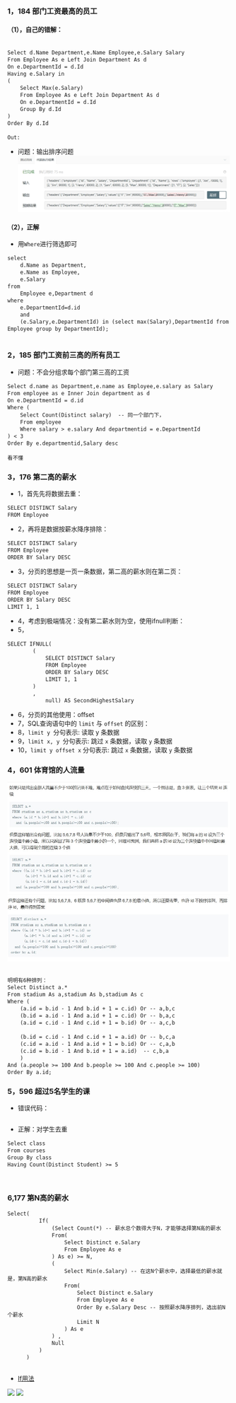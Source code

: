 ### 1，184 部门工资最高的员工

#### （1），自己的错解：
```

Select d.Name Department,e.Name Employee,e.Salary Salary
From Employee As e Left Join Department As d
On e.DepartmentId = d.Id
Having e.Salary in 
(
    Select Max(e.Salary)
    From Employee As e Left Join Department As d
    On e.DepartmentId = d.Id
    Group By d.Id
)
Order By d.Id

Out:

```
* 问题：输出排序问题
![](https://github.com/BinGYiZhanG/Java/blob/master/Java%E7%9B%B8%E5%85%B3/MySQL/Images/mysql4.jpg)


#### （2），正解
* 用```Where```进行筛选即可

```
select 
    d.Name as Department,
    e.Name as Employee,
    e.Salary 
from 
    Employee e,Department d 
where
    e.DepartmentId=d.id 
    and
    (e.Salary,e.DepartmentId) in (select max(Salary),DepartmentId from Employee group by DepartmentId);


```

### 2，185 部门工资前三高的所有员工
* 问题：不会分组求每个部门第三高的工资
```
Select d.name as Department,e.name as Employee,e.salary as Salary 
From employee as e Inner Join department as d 
On e.DepartmentId = d.id 
Where (
	Select Count(Distinct salary)  -- 同一个部门下，
	From employee 
	Where salary > e.salary And departmentid = e.DepartmentId 
) < 3 
Order By e.departmentid,Salary desc

看不懂
```

### 3，176 第二高的薪水
* 1，首先先将数据去重：
```
SELECT DISTINCT Salary 
FROM Employee
```
* 2，再将是数据按薪水降序排除：
```
SELECT DISTINCT Salary 
FROM Employee 
ORDER BY Salary DESC
```
* 3，分页的思想是一页一条数据，第二高的薪水则在第二页：
```
SELECT DISTINCT Salary 
FROM Employee 
ORDER BY Salary DESC 
LIMIT 1, 1
```
* 4，考虑到极端情况：没有第二薪水则为空，使用ifnull判断：
* 5，
```
SELECT IFNULL( 
        (
            SELECT DISTINCT Salary 
            FROM Employee 
            ORDER BY Salary DESC 
            LIMIT 1, 1
        )
        ,
            null) AS SecondHighestSalary
```
* 6，分页的其他使用：offset
* 7，SQL查询语句中的 ```limit``` 与 ```offset``` 的区别：
* 8，```limit y ```分句表示: 读取 y 条数据
* 9，```limit x, y ```分句表示: 跳过 ```x``` 条数据，读取 ```y``` 条数据
* 10，```limit y offset x``` 分句表示: 跳过 ```x``` 条数据，读取 ```y``` 条数据


### 4，601 体育馆的人流量
![](https://github.com/BinGYiZhanG/Java/blob/master/Java%E7%9B%B8%E5%85%B3/MySQL/Images/mysql1911281018.jpg)
![](https://github.com/BinGYiZhanG/Java/blob/master/Java%E7%9B%B8%E5%85%B3/MySQL/Images/mysql1911281019.jpg)


```

明明有6种排列：
Select Distinct a.*
From stadium As a,stadium As b,stadium As c
Where (
    (a.id = b.id - 1 And b.id + 1 = c.id) Or -- a,b,c
    (b.id = a.id - 1 And a.id + 1 = c.id) Or -- b,a,c 
    (a.id = c.id - 1 And c.id + 1 = b.id) Or -- a,c,b
    
    (b.id = c.id - 1 And c.id + 1 = a.id) Or -- b,c,a
    (c.id = a.id - 1 And a.id + 1 = b.id) Or -- c,a,b 
    (c.id = b.id - 1 And b.id + 1 = a.id)  -- c,b,a
    )   
And (a.people >= 100 And b.people >= 100 And c.people >= 100)
Order By a.id;

```

### 5，596 超过5名学生的课
* 错误代码：
```

```

* 正解：对学生去重
```
Select class
From courses
Group By class
Having Count(Distinct Student) >= 5



```

### 6,177 第N高的薪水
```
Select(
          If(
              (Select Count(*) -- 薪水总个数得大于N，才能够选择第N高的薪水
              From(
                  Select Distinct e.Salary
                  From Employee As e
              ) As e) >= N,
              (
                  Select Min(e.Salary) -- 在这N个薪水中，选择最低的薪水就是，第N高的薪水
                  From(
                      Select Distinct e.Salary
                      From Employee As e
                      Order By e.Salary Desc -- 按照薪水降序排列，选出前N个薪水
                      Limit N
                  ) As e
              ) ,
              Null
          )
      )


````

* [If用法](https://www.cnblogs.com/baizhanshi/p/9284782.html)

![](https://github.com/BinGYiZhanG/Java/blob/master/Java%E7%9B%B8%E5%85%B3/MySQL/Images/mysql1911281022.jpg)
![](https://github.com/BinGYiZhanG/Java/blob/master/Java%E7%9B%B8%E5%85%B3/MySQL/Images/mysql1911281023.jpg)




